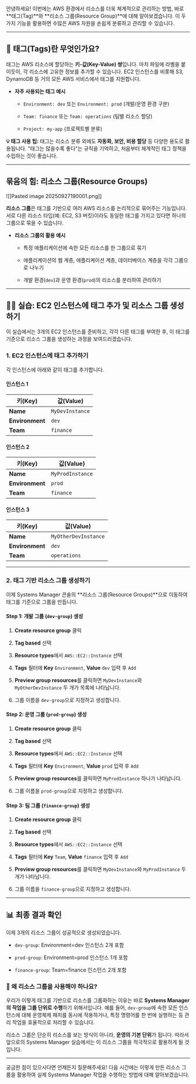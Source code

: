 안녕하세요! 이번에는 AWS 환경에서 리소스를 더욱 체계적으로 관리하는 방법, 바로 **태그(Tag)**와 **리소스 그룹(Resource Group)**에 대해 알아보겠습니다. 이 두 가지 기능을 활용하면 수많은 AWS 자원을 손쉽게 분류하고 관리할 수 있습니다.

---

## 🧐 태그(Tags)란 무엇인가요?

태그는 AWS 리소스에 할당하는 **키-값(Key-Value) 쌍**입니다. 마치 파일에 라벨을 붙이듯이, 각 리소스에 고유한 정보를 추가할 수 있습니다. EC2 인스턴스를 비롯해 S3, DynamoDB 등 거의 모든 AWS 서비스에서 태그를 지원합니다.

- **자주 사용되는 태그 예시**
    
    - `Environment: dev` 또는 `Environment: prod` (개발/운영 환경 구분)
        
    - `Team: finance` 또는 `Team: operations` (팀별 리소스 할당)
        
    - `Project: my-app` (프로젝트별 분류)
        

**💡 태그 사용 팁:** 태그는 리소스 분류 외에도 **자동화, 보안, 비용 할당** 등 다양한 용도로 활용됩니다. "태그는 많을수록 좋다"는 규칙을 기억하고, 처음부터 체계적인 태그 정책을 수립하는 것이 좋습니다.

---

## 묶음의 힘: 리소스 그룹(Resource Groups)

![[Pasted image 20250927190001.png]]

**리소스 그룹**은 태그를 기반으로 여러 AWS 리소스를 논리적으로 묶어주는 기능입니다. 서로 다른 리소스 타입(예: EC2, S3 버킷)이라도 동일한 태그를 가지고 있다면 하나의 그룹으로 묶을 수 있습니다.

- **리소스 그룹의 활용 예시**
    
    - 특정 애플리케이션에 속한 모든 리소스를 한 그룹으로 묶기
        
    - 애플리케이션의 웹 계층, 애플리케이션 계층, 데이터베이스 계층을 각각 그룹으로 나누기
        
    - 개발 환경(`dev`)과 운영 환경(`prod`)의 리소스를 분리하여 관리하기
        

---

## 👩‍💻 실습: EC2 인스턴스에 태그 추가 및 리소스 그룹 생성하기

이 실습에서는 3개의 EC2 인스턴스를 준비하고, 각각 다른 태그를 부여한 후, 이 태그를 기준으로 리소스 그룹을 생성하는 과정을 보여드리겠습니다.

### 1. EC2 인스턴스에 태그 추가하기

각 인스턴스에 아래와 같이 태그를 추가합니다.

#### **인스턴스 1**

|키(Key)|값(Value)|
|---|---|
|**Name**|`MyDevInstance`|
|**Environment**|`dev`|
|**Team**|`finance`|

#### **인스턴스 2**

|키(Key)|값(Value)|
|---|---|
|**Name**|`MyProdInstance`|
|**Environment**|`prod`|
|**Team**|`finance`|

#### **인스턴스 3**

|키(Key)|값(Value)|
|---|---|
|**Name**|`MyOtherDevInstance`|
|**Environment**|`dev`|
|**Team**|`operations`|

---

### 2. 태그 기반 리소스 그룹 생성하기

이제 Systems Manager 콘솔의 **리소스 그룹(Resource Groups)**으로 이동하여 태그를 기준으로 그룹을 만듭니다.

#### **Step 1: 개발 그룹 (`dev-group`) 생성**

1. **Create resource group** 클릭
    
2. **Tag based** 선택
    
3. **Resource types**에서 `AWS::EC2::Instance` 선택
    
4. **Tags** 필터에 **Key** `Environment`, **Value** `dev` 입력 후 `Add`
    
5. **Preview group resources**를 클릭하면 `MyDevInstance`와 `MyOtherDevInstance` 두 개가 목록에 나타납니다.
    
6. 그룹 이름을 `dev-group`으로 지정하고 생성합니다.
    

#### **Step 2: 운영 그룹 (`prod-group`) 생성**

1. **Create resource group** 클릭
    
2. **Tag based** 선택
    
3. **Resource types**에서 `AWS::EC2::Instance` 선택
    
4. **Tags** 필터에 **Key** `Environment`, **Value** `prod` 입력 후 `Add`
    
5. **Preview group resources**를 클릭하면 `MyProdInstance` 하나가 나타납니다.
    
6. 그룹 이름을 `prod-group`으로 지정하고 생성합니다.
    

#### **Step 3: 팀 그룹 (`finance-group`) 생성**

1. **Create resource group** 클릭
    
2. **Tag based** 선택
    
3. **Resource types**에서 `AWS::EC2::Instance` 선택
    
4. **Tags** 필터에 **Key** `Team`, **Value** `finance` 입력 후 `Add`
    
5. **Preview group resources**를 클릭하면 `MyDevInstance`와 `MyProdInstance` 두 개가 나타납니다.
    
6. 그룹 이름을 `finance-group`으로 지정하고 생성합니다.
    

---

## 📊 최종 결과 확인

이제 3개의 리소스 그룹이 성공적으로 생성되었습니다.

- `dev-group`: Environment=dev 인스턴스 2개 포함
    
- `prod-group`: Environment=prod 인스턴스 1개 포함
    
- `finance-group`: Team=finance 인스턴스 2개 포함
    

### 🚀 왜 리소스 그룹을 사용해야 하나요?

우리가 이렇게 태그를 기반으로 리소스를 그룹화하는 이유는 바로 **Systems Manager의 작업을 그룹 단위로 수행**하기 위해서입니다. 예를 들어, `dev-group`에 속한 모든 인스턴스에 대해 운영체제 패치를 동시에 적용하거나, 특정 명령어를 한 번에 실행하는 등 관리 작업을 효율적으로 처리할 수 있습니다.

리소스 그룹은 단순히 리소스를 보는 방식이 아니라, **운영의 기본 단위**가 됩니다. 따라서 앞으로의 Systems Manager 실습에서는 이 리소스 그룹을 적극적으로 활용하게 될 것입니다.

---

궁금한 점이 있으시다면 언제든지 질문해주세요! 다음 시간에는 이렇게 만든 리소스 그룹을 활용하여 실제 Systems Manager 작업을 수행하는 방법에 대해 알아보겠습니다.